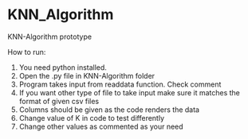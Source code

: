 # KNN_Algorithm
KNN-Algorithm prototype


How to run:
1. You need python installed.
2. Open the .py file in KNN-Algorithm folder
3. Program takes input from readdata function. Check comment
4. If you want other type of file to take input make sure it matches the format of given csv files
5. Columns should be given as the code renders the data
6. Change value of K in code to test differently
7. Change other values as commented as your need
